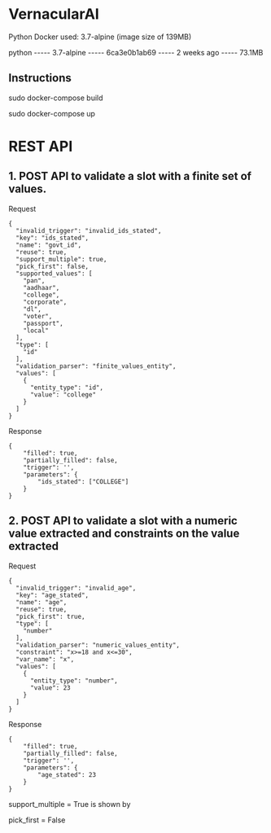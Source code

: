 # VernacularAI

Python Docker used: 3.7-alpine
(image size of 139MB)

python ----- 3.7-alpine  -----      6ca3e0b1ab69  -----  2 weeks ago  -----   73.1MB

## Instructions

sudo docker-compose build

sudo docker-compose up


# REST API

## 1. POST API to validate a slot with a finite set of values.

Request
``` 
{
  "invalid_trigger": "invalid_ids_stated",
  "key": "ids_stated",
  "name": "govt_id",
  "reuse": true,
  "support_multiple": true,
  "pick_first": false,
  "supported_values": [
    "pan",
    "aadhaar",
    "college",
    "corporate",
    "dl",
    "voter",
    "passport",
    "local"
  ],
  "type": [
    "id"
  ],
  "validation_parser": "finite_values_entity",
  "values": [
    {
      "entity_type": "id",
      "value": "college"
    }
  ]
}
```
Response
```
{
    "filled": true,
    "partially_filled": false,
    "trigger": '',
    "parameters": {
        "ids_stated": ["COLLEGE"]
    }
}
```

## 2. POST API to validate a slot with a numeric value extracted and constraints on the value extracted

Request
```
{
  "invalid_trigger": "invalid_age",
  "key": "age_stated",
  "name": "age",
  "reuse": true,
  "pick_first": true,
  "type": [
    "number"
  ],
  "validation_parser": "numeric_values_entity",
  "constraint": "x>=18 and x<=30",
  "var_name": "x",
  "values": [
    {
      "entity_type": "number",
      "value": 23
    }
  ]
}
```

Response
```
{
    "filled": true,
    "partially_filled": false,
    "trigger": '',
    "parameters": {
        "age_stated": 23
    }
}
```
support_multiple = True  is shown by 

pick_first = False
